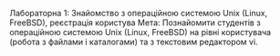 
Лабораторна 1: Знайомство з операційною системою Unix (Linux, FreeBSD), реєстрація користува
Мета: Познайомити студентів з операційною системою Unix (Linux, FreeBSD) на рівні користувача (робота з файлами і каталогами) та з текстовим редактором vi.
